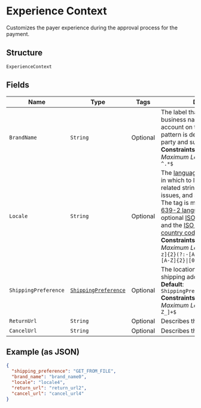 
# Experience Context

Customizes the payer experience during the approval process for the payment.

## Structure

`ExperienceContext`

## Fields

| Name | Type | Tags | Description | Getter | Setter |
|  --- | --- | --- | --- | --- | --- |
| `BrandName` | `String` | Optional | The label that overrides the business name in the PayPal account on the PayPal site. The pattern is defined by an external party and supports Unicode.<br>**Constraints**: *Minimum Length*: `1`, *Maximum Length*: `127`, *Pattern*: `^.*$` | String getBrandName() | setBrandName(String brandName) |
| `Locale` | `String` | Optional | The [language tag](https://tools.ietf.org/html/bcp47#section-2) for the language in which to localize the error-related strings, such as messages, issues, and suggested actions. The tag is made up of the [ISO 639-2 language code](https://www.loc.gov/standards/iso639-2/php/code_list.php), the optional [ISO-15924 script tag](https://www.unicode.org/iso15924/codelists.html), and the [ISO-3166 alpha-2 country code](/api/rest/reference/country-codes/) or [M49 region code](https://unstats.un.org/unsd/methodology/m49/).<br>**Constraints**: *Minimum Length*: `2`, *Maximum Length*: `10`, *Pattern*: `^[a-z]{2}(?:-[A-Z][a-z]{3})?(?:-(?:[A-Z]{2}\|[0-9]{3}))?$` | String getLocale() | setLocale(String locale) |
| `ShippingPreference` | [`ShippingPreference`](../../doc/models/shipping-preference.md) | Optional | The location from which the shipping address is derived.<br>**Default**: `ShippingPreference.GET_FROM_FILE`<br>**Constraints**: *Minimum Length*: `1`, *Maximum Length*: `24`, *Pattern*: `^[A-Z_]+$` | ShippingPreference getShippingPreference() | setShippingPreference(ShippingPreference shippingPreference) |
| `ReturnUrl` | `String` | Optional | Describes the URL. | String getReturnUrl() | setReturnUrl(String returnUrl) |
| `CancelUrl` | `String` | Optional | Describes the URL. | String getCancelUrl() | setCancelUrl(String cancelUrl) |

## Example (as JSON)

```json
{
  "shipping_preference": "GET_FROM_FILE",
  "brand_name": "brand_name0",
  "locale": "locale4",
  "return_url": "return_url2",
  "cancel_url": "cancel_url4"
}
```

